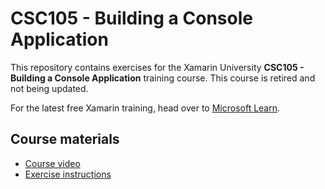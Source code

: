 # CSC105 - Building a Console Application

This repository contains exercises for the Xamarin University **CSC105 - Building a Console Application** training course.
This course is retired and not being updated.

For the latest free Xamarin training, head over to [Microsoft Learn](https://aka.ms/learn-xamarin).

## Course materials

* [Course video](https://youtu.be/yjKkSkPT0iM)
* [Exercise instructions](https://XamarinUniversity.github.io/CSC105/)
